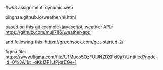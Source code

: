 #wk3 assignment: dynamic web

bingnaa.github.io/weather/hi.html

based on this git example (javascript, weather API): https://github.com/muji786/weather-app

and following this: https://greensock.com/get-started-2/

figma file: https://www.figma.com/file/U1Muco5OzFUUNZDXFxl9a7/Untitled?node-id=0%3A1&t=qKk1ZP1LfPjqrEGe-1
